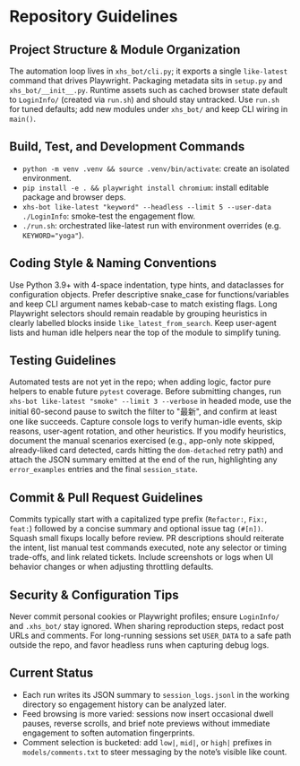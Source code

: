 # Repository Guidelines

## Project Structure & Module Organization
The automation loop lives in `xhs_bot/cli.py`; it exports a single `like-latest` command that drives Playwright. Packaging metadata sits in `setup.py` and `xhs_bot/__init__.py`. Runtime assets such as cached browser state default to `LoginInfo/` (created via `run.sh`) and should stay untracked. Use `run.sh` for tuned defaults; add new modules under `xhs_bot/` and keep CLI wiring in `main()`.

## Build, Test, and Development Commands
- `python -m venv .venv && source .venv/bin/activate`: create an isolated environment.
- `pip install -e . && playwright install chromium`: install editable package and browser deps.
- `xhs-bot like-latest "keyword" --headless --limit 5 --user-data ./LoginInfo`: smoke-test the engagement flow.
- `./run.sh`: orchestrated like-latest run with environment overrides (e.g. `KEYWORD="yoga"`).

## Coding Style & Naming Conventions
Use Python 3.9+ with 4-space indentation, type hints, and dataclasses for configuration objects. Prefer descriptive snake_case for functions/variables and keep CLI argument names kebab-case to match existing flags. Long Playwright selectors should remain readable by grouping heuristics in clearly labelled blocks inside `like_latest_from_search`. Keep user-agent lists and human idle helpers near the top of the module to simplify tuning.

## Testing Guidelines
Automated tests are not yet in the repo; when adding logic, factor pure helpers to enable future `pytest` coverage. Before submitting changes, run `xhs-bot like-latest "smoke" --limit 3 --verbose` in headed mode, use the initial 60-second pause to switch the filter to "最新", and confirm at least one like succeeds. Capture console logs to verify human-idle events, skip reasons, user-agent rotation, and other heuristics. If you modify heuristics, document the manual scenarios exercised (e.g., app-only note skipped, already-liked card detected, cards hitting the `dom-detached` retry path) and attach the JSON summary emitted at the end of the run, highlighting any `error_examples` entries and the final `session_state`.

## Commit & Pull Request Guidelines
Commits typically start with a capitalized type prefix (`Refactor:`, `Fix:`, `feat:`) followed by a concise summary and optional issue tag `(#[n])`. Squash small fixups locally before review. PR descriptions should reiterate the intent, list manual test commands executed, note any selector or timing trade-offs, and link related tickets. Include screenshots or logs when UI behavior changes or when adjusting throttling defaults.

## Security & Configuration Tips
Never commit personal cookies or Playwright profiles; ensure `LoginInfo/` and `.xhs_bot/` stay ignored. When sharing reproduction steps, redact post URLs and comments. For long-running sessions set `USER_DATA` to a safe path outside the repo, and favor headless runs when capturing debug logs.

## Current Status
- Each run writes its JSON summary to `session_logs.jsonl` in the working directory so engagement history can be analyzed later.
- Feed browsing is more varied: sessions now insert occasional dwell pauses, reverse scrolls, and brief note previews without immediate engagement to soften automation fingerprints.
- Comment selection is bucketed: add `low|`, `mid|`, or `high|` prefixes in `models/comments.txt` to steer messaging by the note’s visible like count.
